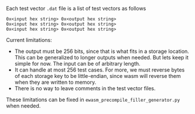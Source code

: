 Each test vector `.dat` file is a list of test vectors as follows

```
0x<input hex string> 0x<output hex string>
0x<input hex string> 0x<output hex string>
0x<input hex string> 0x<output hex string>
```

Current limitations:
 * The output must be 256 bits, since that is what fits in a storage location. This can be generalized to longer outputs when needed. But lets keep it simple for now. The input can be of arbitrary length.
 * It can handle at most 256 test cases. For more, we must reverse bytes of each storage key to be little-endian, since wasm will reverse them when they are written to memory.
 * There is no way to leave comments in the test vector files.

These limitations can be fixed in `ewasm_precompile_filler_generator.py` when needed.

